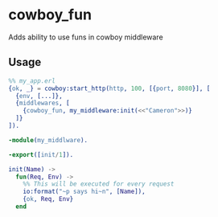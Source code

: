 cowboy_fun
==========

Adds ability to use funs in cowboy middleware

Usage
-----

```erlang
%% my_app.erl
{ok, _} = cowboy:start_http(http, 100, [{port, 8080}], [
  {env, [...]},
  {middlewares, [
    {cowboy_fun, my_middleware:init(<<"Cameron">>)}
  ]}
]).
```

```erlang
-module(my_middlware).

-export([init/1]).

init(Name) ->
  fun(Req, Env) ->
    %% This will be executed for every request
    io:format("~p says hi~n", [Name]),
    {ok, Req, Env}
  end
```
